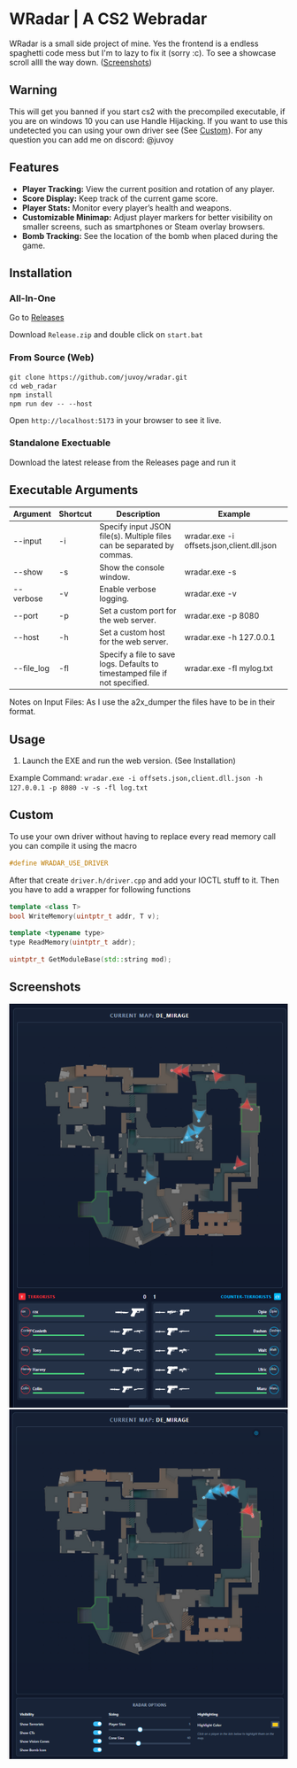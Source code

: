 # WRadar | A CS2 Webradar
WRadar is a small side project of mine. Yes the frontend is a endless spaghetti code mess but I'm to lazy to fix it (sorry :c).
To see a showcase scroll allll the way down. ([Screenshots](#screenshots))

## Warning
This will get you banned if you start cs2 with the precompiled executable, if you are on windows 10 you can use Handle Hijacking.
If you want to use this undetected you can using your own driver see (See [Custom](#custom)). 
For any question you can add me on discord: @juvoy

## Features
- **Player Tracking:** View the current position and rotation of any player.  
- **Score Display:** Keep track of the current game score.  
- **Player Stats:** Monitor every player’s health and weapons.  
- **Customizable Minimap:** Adjust player markers for better visibility on smaller screens, such as smartphones or Steam overlay browsers.  
- **Bomb Tracking:** See the location of the bomb when placed during the game.

## Installation
### All-In-One
Go to [Releases](https://github.com/juvoy/wradar/releases/)

Download ```Release.zip``` and double click on ```start.bat```

### From Source (Web)
```
git clone https://github.com/juvoy/wradar.git
cd web_radar
npm install
npm run dev -- --host
```
Open ```http://localhost:5173``` in your browser to see it live.

### Standalone Exectuable
Download the latest release from the Releases page and run it

## Executable Arguments
| Argument | Shortcut | Description | Example |
|----------|---------|-------------|---------|
| --input | -i | Specify input JSON file(s). Multiple files can be separated by commas. | wradar.exe -i offsets.json,client.dll.json |
| --show | -s | Show the console window. | wradar.exe -s |
| --verbose | -v | Enable verbose logging. | wradar.exe -v |
| --port | -p | Set a custom port for the web server. | wradar.exe -p 8080 |
| --host | -h | Set a custom host for the web server. | wradar.exe -h 127.0.0.1 |
| --file_log | -fl | Specify a file to save logs. Defaults to timestamped file if not specified. | wradar.exe -fl mylog.txt |

Notes on Input Files:
As I use the a2x_dumper the files have to be in their format.

## Usage
1. Launch the EXE and run the web version. (See Installation)

Example Command:
```wradar.exe -i offsets.json,client.dll.json -h 127.0.0.1 -p 8080 -v -s -fl log.txt```

## Custom
To use your own driver without having to replace every read memory call you can compile it using the macro 
```C++
#define WRADAR_USE_DRIVER
```
After that create ```driver.h/driver.cpp``` and add your IOCTL stuff to it. Then you have to add a wrapper for following functions
```C++
template <class T>
bool WriteMemory(uintptr_t addr, T v);
```
```C++
template <typename type>
type ReadMemory(uintptr_t addr);
```
```C++
uintptr_t GetModuleBase(std::string mod);
```

## Screenshots
![Dashboard](screenshots/screenshot_full.png)
![Settings](screenshots/screenshot_settings.png)  
